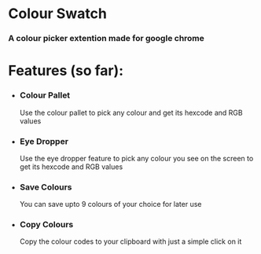 # Colour Swatch
### A colour picker extention made for google chrome

# Features (so far):
- ### Colour Pallet
	Use the colour pallet to pick any colour and get its hexcode and RGB values
- ### Eye Dropper
	Use the eye dropper feature to pick any colour you see on the screen to get its hexcode and RGB values
- ### Save Colours
	You can save upto 9 colours of your choice for later use 
- ### Copy Colours
	Copy the colour codes to your clipboard with just a simple click on it